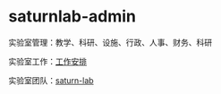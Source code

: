 # saturnlab-admin
实验室管理：教学、科研、设施、行政、人事、财务、科研

实验室工作：[工作安排](https://github.com/saturn-lab/saturnlab-admin/wiki)

实验室团队：[saturn-lab](http://saturn-lab.github.io)

